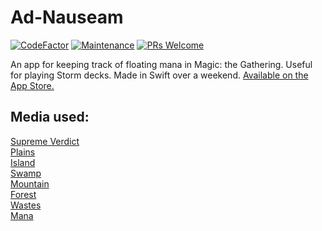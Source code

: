 # Ad-Nauseam

[![CodeFactor](https://www.codefactor.io/repository/github/brandonslaght/ad-nauseam/badge)](https://www.codefactor.io/repository/github/brandonslaght/ad-nauseam)
[![Maintenance](https://img.shields.io/badge/Maintained%3F-yes-green.svg)](https://github.com/BrandonSlaght/Ad-Nauseam/graphs/commit-activity)
[![PRs Welcome](https://img.shields.io/badge/PRs%3F-welcome-green.svg)](https://github.com/BrandonSlaght/Ad-Nauseam/blob/master/.github/contributing.md)

An app for keeping track of floating mana in Magic: the Gathering. Useful for playing Storm decks. Made in Swift over a weekend. [Available on the App Store.](https://apps.apple.com/us/app/mana-count/id1361900486 "App Store link")

## Media used:

[Supreme Verdict](http://www.artofmtg.com/art/supreme-verdict/ "Link to Art of MTG")  
[Plains](https://scryfall.com/card/ust/212/plains "Link to Scryfall")  
[Island](https://scryfall.com/card/ust/213/island "Link to Scryfall")  
[Swamp](https://scryfall.com/card/ust/214/swamp "Link to Scryfall")  
[Mountain](https://scryfall.com/card/ust/215/mountain "Link to Scryfall")  
[Forest](https://scryfall.com/card/ust/216/forest "Link to Scryfall")  
[Wastes](https://scryfall.com/card/ogw/183a/wastes "Link to Scryfall")  
[Mana](https://www.deviantart.com/thekagestar/art/Magic-the-Gathering-Symbols-193306481 "Link to DeviantArt")
